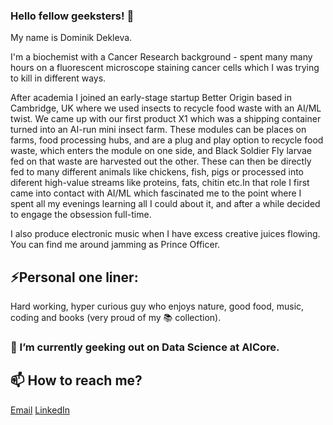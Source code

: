 ### Hello fellow geeksters! 👋

My name is Dominik Dekleva. 

I'm a biochemist with a Cancer Research background - spent many many hours on a fluorescent microscope staining cancer cells which I was trying to kill in different ways. 

After academia I joined an early-stage startup Better Origin based in Cambridge, UK where we used insects to recycle food waste with an AI/ML twist. We came up with our first product X1 which was a shipping container turned into an AI-run mini insect farm. These modules can be places on farms, food processing hubs, and are a plug and play option to recycle food waste, which enters the module on one side, and Black Soldier Fly larvae fed on that waste are harvested out the other. These can then be directly fed to many different animals like chickens, fish, pigs or processed into diferent high-value streams like proteins, fats, chitin etc.In that role I first came into contact with AI/ML which fascinated me to the point where I spent all my evenings learning all I could about it, and after a while decided to engage the obsession full-time. 

I also produce electronic music when I have excess creative juices flowing. You can find me around jamming as Prince Officer.

## ⚡Personal one liner:
Hard working, hyper curious guy who enjoys nature, good food, music, coding and books (very proud of my 📚 collection).

### 🌱 I’m currently geeking out on Data Science at AICore.

## 📫 How to reach me?
[Email](dominik.dekleva@hotmail.com)
[LinkedIn](https://www.linkedin.com/in/dominik-dekleva/)


